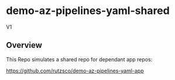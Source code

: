 # demo-az-pipelines-yaml-shared

V1

## Overview

This Repo simulates a shared repo for dependant app repos:

https://github.com/rutzsco/demo-az-pipelines-yaml-app
